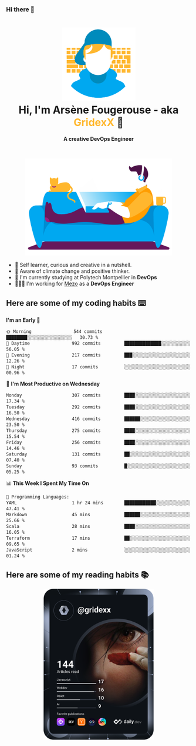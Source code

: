 ### Hi there 👋

<!--
**GridexX/gridexx** is a ✨ _special_ ✨ repository because its `README.md` (this file) appears on your GitHub profile.

Here are some ideas to get you started:

- 🔭 I’m currently working on ...
- 🌱 I’m currently learning ...
- 👯 I’m looking to collaborate on ...
- 🤔 I’m looking for help with ...
- 💬 Ask me about ...
- 📫 How to reach me: ...
- 😄 Pronouns: ...
- ⚡ Fun fact: ...
-->


<!-- Header -->
<h1 align="center">
  <img src="./images/user_profile.png" width="200">
  <br>
  Hi, I'm Arsène Fougerouse - aka <span style="color:#ffb72e">GridexX</span> 👋
</h1>


<p align="center">
  <b>A creative DevOps Engineer </b>
</p>
<br/>
<p align="center">
  <img src="./images/man_couch.png" width="400">
</p>

- 🎨 Self learner, curious and creative in a nutshell. 
- 🌱 Aware of climate change and positive thinker.
- 📕 I'm currently studying at Polytech Montpellier in **DevOps**
- 👨🏻‍💻 I'm working for [Mezo](https://meso-lr.umontpellier.fr/) as a **DevOps Engineer**


## Here are some of my coding habits ⌨️

<!-- Add a section about tech and Ops stack
  Like this one : https://github.com/Xanthus58#-tech-stack
-->
<!--START_SECTION:waka-->
**I'm an Early 🐤** 

```text
🌞 Morning                544 commits         ████████░░░░░░░░░░░░░░░░░   30.73 % 
🌆 Daytime                992 commits         ██████████████░░░░░░░░░░░   56.05 % 
🌃 Evening                217 commits         ███░░░░░░░░░░░░░░░░░░░░░░   12.26 % 
🌙 Night                  17 commits          ░░░░░░░░░░░░░░░░░░░░░░░░░   00.96 % 
```
📅 **I'm Most Productive on Wednesday** 

```text
Monday                   307 commits         ████░░░░░░░░░░░░░░░░░░░░░   17.34 % 
Tuesday                  292 commits         ████░░░░░░░░░░░░░░░░░░░░░   16.50 % 
Wednesday                416 commits         ██████░░░░░░░░░░░░░░░░░░░   23.50 % 
Thursday                 275 commits         ████░░░░░░░░░░░░░░░░░░░░░   15.54 % 
Friday                   256 commits         ████░░░░░░░░░░░░░░░░░░░░░   14.46 % 
Saturday                 131 commits         ██░░░░░░░░░░░░░░░░░░░░░░░   07.40 % 
Sunday                   93 commits          █░░░░░░░░░░░░░░░░░░░░░░░░   05.25 % 
```


📊 **This Week I Spent My Time On** 

```text
💬 Programming Languages: 
YAML                     1 hr 24 mins        ████████████░░░░░░░░░░░░░   47.41 % 
Markdown                 45 mins             ██████░░░░░░░░░░░░░░░░░░░   25.66 % 
Scala                    28 mins             ████░░░░░░░░░░░░░░░░░░░░░   16.05 % 
Terraform                17 mins             ██░░░░░░░░░░░░░░░░░░░░░░░   09.65 % 
JavaScript               2 mins              ░░░░░░░░░░░░░░░░░░░░░░░░░   01.24 % 
```


<!--END_SECTION:waka-->

## Here are some of my reading habits 📚
<div  align="center">
  <img src="./images/devcard.svg" width="300">
</div>
